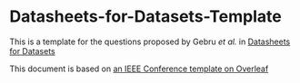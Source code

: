 # Datasheets-for-Datasets-Template
This is a template for the questions proposed by Gebru *et al.* in [Datasheets for Datasets](http://arxiv.org/abs/1803.09010)

This document is based on [an IEEE Conference template on Overleaf](https://www.overleaf.com/latex/templates/preparation-of-papers-for-ieee-sponsored-conferences-and-symposia/zfnqfzzzxghk)
